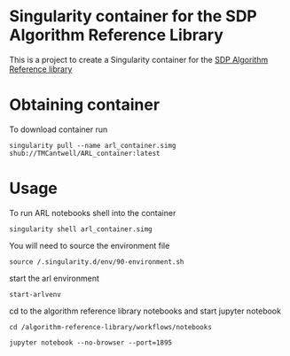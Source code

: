 # Singularity container for the SDP Algorithm Reference Library

This is a project to create a Singularity container for the [SDP Algorithm Reference library](https://github.com/SKA-ScienceDataProcessor/algorithm-reference-library)

# Obtaining container

To download container run 

`singularity pull --name arl_container.simg shub://TMCantwell/ARL_container:latest
`
# Usage

To run ARL notebooks shell into the container

`
singularity shell arl_container.simg
`

You will need to source the environment file

`source /.singularity.d/env/90-environment.sh
`

start the arl environment

`
start-arlvenv
`

cd to the algorithm reference library notebooks and start jupyter notebook

`
cd /algorithm-reference-library/workflows/notebooks
`

`
jupyter notebook --no-browser --port=1895
`
